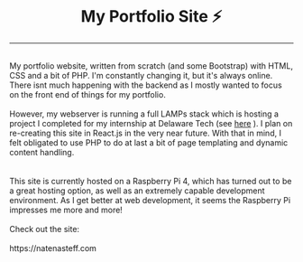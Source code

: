 #    <center> My Portfolio Site  ⚡️

___
<br/>
My portfolio website, written from scratch (and some Bootstrap) with 
HTML, CSS and a bit of PHP. I'm constantly changing it, but it's always
online. There isnt much happening with the backend as I mostly wanted to
focus on the front end of things for my portfolio.
<br/>
<br/>
However, my webserver is running a full
LAMPs stack which is hosting a project I completed for my internship at 
Delaware Tech (see <a href="https://natenasteff.com/lab_management/" target="_blank">here</a>
). I plan on re-creating this site in React.js in the very near
future. With that in mind, I felt obligated to use PHP to do at last a bit 
of page templating and dynamic content handling.<br>
<br/>
<br/>
This site is currently hosted on a Raspberry Pi 4, which has turned out 
to be a great hosting option, as well as an extremely capable development
environment. As I get better at web development, it seems the Raspberry Pi
impresses me more and more!
<br/>
<br/>
Check out the site:<br/>
<br/>
https://natenasteff.com



